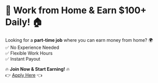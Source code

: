 # 💼 Work from Home & Earn $100+ Daily! 🏠

Looking for a **part-time job** where you can earn money from home? 🌍  
✅ No Experience Needed  
✅ Flexible Work Hours  
✅ Instant Payout  

🔥 **Join Now & Start Earning!** 🔥  
👉 [Apply Here](https://www.cahdl3e2t.com/3JQQ2ZB/34HLMNHF/?sub1=abirB10) 👈  
